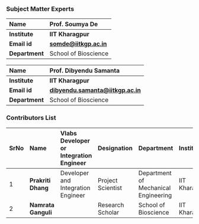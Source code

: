 ### Subject Matter Experts

<b>Name  | <b> Prof. Soumya De 
:--|:--|
<b> Institute | <b>  IIT Kharagpur
<b> Email id|     <b>  somde@iitkgp.ac.in
<b> Department |  School of Bioscience

<b>Name  | <b>  Prof. Dibyendu Samanta 
:--|:--|
<b> Institute | <b>  IIT Kharagpur
<b> Email id|     <b>  dibyendu.samanta@iitkgp.ac.in
<b> Department |  School of Bioscience



### Contributors List
SrNo | Name | Vlabs Developer or Integration Engineer| Designation | Department| Institute| 
:--|:--|:--|:--|:--|:--|
1 | **Prakriti Dhang** | Developer and Integration Engineer | Project Scientist | Department of Mechanical Engineering  | IIT Kharagpur |
2 | **Namrata Ganguli** | | Research Scholar | School of Bioscience | IIT Kharagpur |